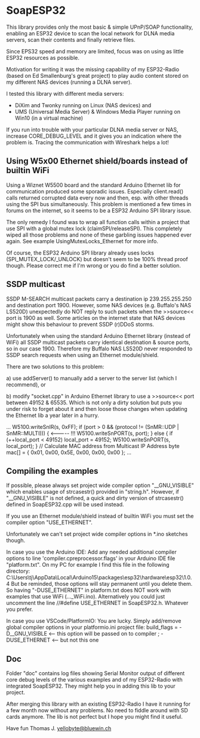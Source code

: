 # SoapESP32

This library provides only the most basic & simple UPnP/SOAP functionality, enabling an ESP32 device to scan the local network for DLNA media servers, scan their contents and finally retrieve files.

Since EPS32 speed and memory are limited, focus was on using as little ESP32 resources as possible.

Motivation for writing it was the missing capability of my ESP32-Radio (based on Ed Smallenburg's great project) to play audio content stored on my different NAS devices (running a DLNA server).

I tested this library with different media servers: 

  - DiXim and Twonky running on Linux (NAS devices) and 
  - UMS (Universal Media Server) & Windows Media Player running on Win10 (in a virtual machine)
	
If you run into trouble with your particular DLNA media server or NAS, increase CORE_DEBUG_LEVEL and it gives you an indication where the problem is. Tracing the communication with Wireshark helps a lot!

## Using W5x00 Ethernet shield/boards instead of builtin WiFi

Using a Wiznet W5500 board and the standard Arduino Ethernet lib for communication produced some sporadic issues. Especially client.read() calls returned corrupted data every now and then, esp. with other threads using the SPI bus simultaneously.
This problem is mentioned a few times in forums on the internet, so it seems to be a ESP32 Arduino SPI library issue.

The only remedy I found was to wrap all function calls within a project that use SPI with a global mutex lock (claimSPI/releaseSPI). This completely wiped all those problems and none of these garbling issues happened ever again. 
See example UsingMutexLocks_Ethernet for more info.

Of course, the ESP32 Arduino SPI library already uses locks (SPI_MUTEX_LOCK/_UNLOCK) but doesn't seem to be 100% thread proof though. Please correct me if I'm wrong or you do find a better solution.

## SSDP multicast

SSDP M-SEARCH multicast packets carry a destination ip 239.255.255.250 and destination port 1900.
However, some NAS devices (e.g. Buffalo's NAS LS520D) unexpectedly do NOT reply to such packets when the >>source<< port is 1900 as well. Some articles on the internet state that NAS devices might show this behaviour to prevent SSDP (r)DDoS storms.

Unfortunately when using the standard Arduino Ethernet library (instead of WiFi) all SSDP multicast packets carry identical destination & source ports, so in our case 1900. Therefore my Buffalo NAS LS520D never responded to SSDP search requests when using an Ethernet module/shield.

There are two solutions to this problem:

a) use addServer() to manually add a server to the server list (which I recommend), or

b) modify "socket.cpp" in Arduino Ethernet library to use a >>source<< port between 49152 & 65535. Which is not only a dirty solution but puts you under risk to forget about it and then loose those changes when updating the Ethernet lib a year later in a hurry.

...
W5100.writeSnIR(s, 0xFF);
if (port > 0 && (protocol != (SnMR::UDP | SnMR::MULTI))) {     <----- !!!
  W5100.writeSnPORT(s, port);
} 
else {
  if (++local_port < 49152) local_port = 49152;
  W5100.writeSnPORT(s, local_port);
}
// Calculate MAC address from Multicast IP Address
byte mac[] = {  0x01, 0x00, 0x5E, 0x00, 0x00, 0x00 };
...

## Compiling the examples

If possible, please always set project wide compiler option "__GNU_VISIBLE" which enables usage of strcasestr() provided in "string.h". 
However, if "__GNU_VISIBLE" is not defined, a quick and dirty version of strcasestr() defined in SoapESP32.cpp will be used instead.

If you use an Ethernet module/shield instead of builtin WiFi you must set the compiler option "USE_ETHERNET".

Unfortunately we can't set project wide compiler options in *.ino sketches though. 

In case you use the Arduino IDE:
Add any needed additional compiler options to line 'compiler.cpreprocessor.flags' in your Arduino IDE file "platform.txt". 
On my PC for example I find this file in the following directory:
	C:\Users\tj\AppData\Local\Arduino15\packages\esp32\hardware\esp32\1.0.4
But be reminded, those options will stay permanent until you delete them. So having "-DUSE_ETHERNET" in platform.txt does NOT work with examples that use WiFi (..._WiFi.ino).
Alternatively you could just uncomment the line //#define USE_ETHERNET in SoapESP32.h. Whatever you prefer.

In case you use VSCode/PlatformIO:
You are lucky. Simply add/remove global compiler options in your platformio.ini project file:
build_flags = 
  -D__GNU_VISIBLE		<-- this option will be passed on to compiler
;  -DUSE_ETHERNET		<-- but not this one
	
## Doc 

Folder "doc" contains log files showing Serial Monitor output of different core debug levels of the various examples and of my ESP32-Radio with integrated SoapESP32. They might help you in adding this lib to your project.
		
After merging this library with an existing ESP32-Radio I have it running for a few month now without any problems. No need to fiddle around with SD cards anymore.
The lib is not perfect but I hope you might find it useful.

Have fun
Thomas J. <yellobyte@bluewin.ch>